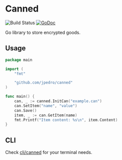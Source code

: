 # Canned
![Build Status](https://action-badges.now.sh/jpedro/canned)
[![GoDoc](https://godoc.org/github.com/jpedro/canned?status.svg)](https://godoc.org/github.com/jpedro/canned)

Go library to store encrypted goods.


## Usage

```go
package main

import (
    "fmt"

    "github.com/jpedro/canned"
)

func main() {
    can, _ := canned.InitCan("example.can")
    can.SetItem("name", "value")
    can.Save()
    item, _ := can.GetItem(name)
    fmt.Printf("Item content: %s\n", item.Content)
}
```

## CLI

Check [cli/canned](cli/canned) for your terminal needs.
